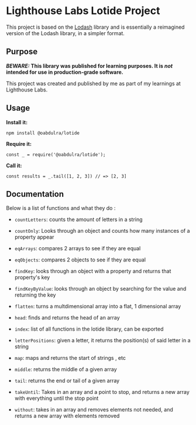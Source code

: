 # Lighthouse Labs Lotide Project

 This project is based on the [Lodash](https://lodash.com/) library and is essentially a reimagined version of the Lodash library, in a simpler format.

 ## Purpose

**_BEWARE:_ This library was published for learning purposes. It is _not_ intended for use in production-grade software.**

This project was created and published by me as part of my learnings at Lighthouse Labs. 

## Usage

**Install it:**

`npm install @oabdulra/lotide`

**Require it:**

`const _ = require('@oabdulra/lotide');`

**Call it:**

`const results = _.tail([1, 2, 3]) // => [2, 3]`

## Documentation

 
 Below is a list of functions and what they do :

 * `countLetters`: counts the amount of letters in a string

 * `countOnly`: Looks through an object and counts how many instances of a property appear

 * `eqArrays`: compares 2 arrays to see if they are equal

 * `eqObjects`: compares 2 objects to see if they are equal

 * `findKey`: looks through an object with a property and returns that property's key

 * `findKeyByValue`: looks through an object by searching for the value and returning the key

 * `flatten`: turns a multdimensional array into a flat, 1 dimensional array

 * `head`: finds and returns the head of an array

 * `index`: list of all functions in the lotide library, can be exported 

 * `letterPositions`: given a letter, it returns the position(s) of said letter in a string

 * `map`: maps and returns the start of strings , etc

 * `middle`: returns the middle of a given array

 * `tail`: returns the end or tail of a given array

 * `takeUntil`: Takes in an array and a point to stop, and returns a new array with everything until the stop point

 * `without`: takes in an array and removes elements not needed, and returns a new array with elements removed
